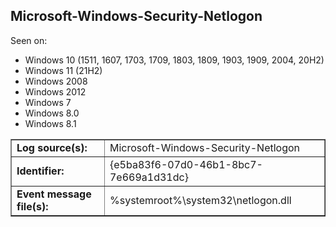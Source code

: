 ## Microsoft-Windows-Security-Netlogon

Seen on:
* Windows 10 (1511, 1607, 1703, 1709, 1803, 1809, 1903, 1909, 2004, 20H2)
* Windows 11 (21H2)
* Windows 2008
* Windows 2012
* Windows 7
* Windows 8.0
* Windows 8.1

<table border="1" class="docutils">
  <tbody>
    <tr>
      <td><b>Log source(s):</b></td>
      <td>Microsoft-Windows-Security-Netlogon</td>
    </tr>
    <tr>
      <td><b>Identifier:</b></td>
      <td>{e5ba83f6-07d0-46b1-8bc7-7e669a1d31dc}</td>
    </tr>
    <tr>
      <td><b>Event message file(s):</b></td>
      <td>%systemroot%\system32\netlogon.dll</td>
    </tr>
  </tbody>
</table>

&nbsp;

